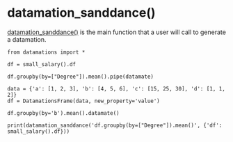 # datamation_sanddance()

[datamation_sanddance()](https://github.com/microsoft/datamations/blob/main/datamations/datamation_sanddance.py#L6) is the main function that a user will call to generate a datamation.

```{python}
from datamations import *

df = small_salary().df

df.groupby(by=["Degree"]).mean().pipe(datamate)

data = {'a': [1, 2, 3], 'b': [4, 5, 6], 'c': [15, 25, 30], 'd': [1, 1, 2]}
df = DatamationsFrame(data, new_property='value')

df.groupby(by='b').mean().datamate()

print(datamation_sanddance('df.groupby(by=["Degree"]).mean()', {'df': small_salary().df}))
```